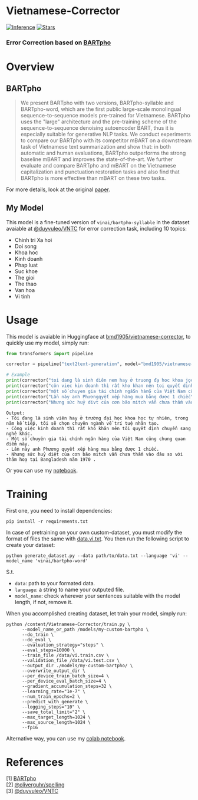 # Vietnamese-Corrector
[![Inference](https://colab.research.google.com/assets/colab-badge.svg)](https://colab.research.google.com/github/bmd1905/Vietnamese-Corrector/blob/main/inference.ipynb?hl=en)
[![Stars](https://img.shields.io/github/stars/bmd1905/Vietnamese-Corrector.svg)](https://api.github.com/repos/bmd1905/Vietnamese-Corrector)

### Error Correction based on [BARTpho](https://github.com/VinAIResearch/BARTpho)

# Overview
## BARTpho
>We present BARTpho with two versions, BARTpho-syllable and BARTpho-word, which are the first public large-scale monolingual sequence-to-sequence models pre-trained for Vietnamese. BARTpho uses the "large" architecture and the pre-training scheme of the sequence-to-sequence denoising autoencoder BART, thus it is especially suitable for generative NLP tasks. We conduct experiments to compare our BARTpho with its competitor mBART on a downstream task of Vietnamese text summarization and show that: in both automatic and human evaluations, BARTpho outperforms the strong baseline mBART and improves the state-of-the-art. We further evaluate and compare BARTpho and mBART on the Vietnamese capitalization and punctuation restoration tasks and also find that BARTpho is more effective than mBART on these two tasks.

For more details, look at the original [paper](https://arxiv.org/abs/2109.09701).

## My Model
This model is a fine-tuned version of ```vinai/bartpho-syllable``` in the dataset avaiable at [@duyvuleo/VNTC](https://github.com/duyvuleo/VNTC) for error correction task, including 10 topics: 
* Chinh tri Xa hoi
* Doi song
* Khoa hoc
* Kinh doanh
* Phap luat
* Suc khoe
* The gioi
* The thao
* Van hoa
* Vi tinh

# Usage
This model is avaiable in Huggingface at [bmd1905/vietnamese-corrector](https://huggingface.co/bmd1905/vietnamese-corrector), to quickly use my model, simply run:
```python
from transformers import pipeline

corrector = pipeline("text2text-generation", model="bmd1905/vietnamese-corrector")
```
```python
# Example
print(corrector("toi dang là sinh diên nem hay ở truong đạ hoc khoa jọc tự nhiên , trogn năm ke tiep toi sẽ chọn chuyen nganh về trí tue nhana tạo"))
print(corrector("côn viec kin doanh thì rất kho khan nên toi quyết dinh chuyển sang nghê khac  "))
print(corrector("một số chuyen gia tài chính ngâSn hànG của Việt Nam cũng chung quan điểmnày"))
print(corrector("Lần này anh Phươngqyết xếp hàng mua bằng được 1 chiếc"))
print(corrector("Nhưng sức huỷ divt của cơn bão mitch vẫn chưa thấm vào đâu lsovớithảm hoạ tại Bangladesh ăm 1970"))
```
```
Output:
- Tôi đang là sinh viên hay ở trường đại học khoa học tự nhiên, trong năm kế tiếp, tôi sẽ chọn chuyên ngành về trí tuệ nhân tạo.
- Công việc kinh doanh thì rất khó khăn nên tôi quyết định chuyển sang nghê khác.
- Một số chuyên gia tài chính ngân hàng của Việt Nam cũng chung quan điểm này.
- Lần này anh Phương quyết xếp hàng mua bằng được 1 chiếc.
- Nhưng sức huỷ diệt của cơn bão mitch vẫn chưa thấm vào đâu so với thảm hoạ tại Bangladesh năm 1970 .
```
Or you can use my [notebook](https://colab.research.google.com/github/bmd1905/Vietnamese-Corrector/blob/main/inference.ipynb?hl=en).

# Training
First one, you need to install dependencies:
```
pip install -r requirements.txt
```
In case of pretraining on your own custom-dataset, you must modify the format of files the same with [data.vi.txt](https://github.com/bmd1905/Vietnamese-Corrector/blob/main/data/data.vi.txt). You then run the following script to create your dataset:
```
python generate_dataset.py --data path/to/data.txt --language 'vi' --model_name 'vinai/bartpho-word'
```
S.t.
* ```data```: path to your formated data.
* ```language```: a string to name your outputed file.
* ```model_name```: check wherever your sentences suitable with the model length, if not, remove it.

When you accomplished creating dataset, let train your model, simply run:
```
python /content/Vietnamese-Corrector/train.py \
      --model_name_or_path /models/my-custom-bartpho \
      --do_train \
      --do_eval \
      --evaluation_strategy="steps" \
      --eval_steps=10000 \
      --train_file /data/vi.train.csv \
      --validation_file /data/vi.test.csv \
      --output_dir ./models/my-custom-bartpho/ \
      --overwrite_output_dir \
      --per_device_train_batch_size=4 \
      --per_device_eval_batch_size=4 \
      --gradient_accumulation_steps=32 \
      --learning_rate="1e-7" \
      --num_train_epochs=2 \
      --predict_with_generate \
      --logging_steps="10" \
      --save_total_limit="2" \
      --max_target_length=1024 \
      --max_source_length=1024 \
      --fp16
```
Alternative way, you can use my [colab notebook](https://colab.research.google.com/github/bmd1905/Vietnamese-Corrector/blob/main/colab_train.ipynb?hl=en).

# References
[1] [BARTpho](https://github.com/VinAIResearch/BARTpho) \
[2] [@oliverguhr/spelling](https://github.com/oliverguhr/spelling) \
[3] [@duyvuleo/VNTC](https://github.com/duyvuleo/VNTC)

